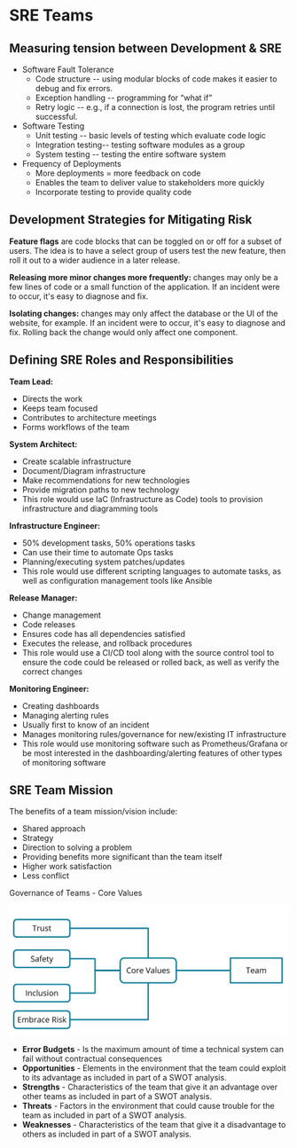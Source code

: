# SRE Teams

## Measuring tension between Development & SRE

* Software Fault Tolerance
    * Code structure -- using modular blocks of code makes it easier to debug and fix errors.
    * Exception handling -- programming for “what if”
    * Retry logic -- e.g., if a connection is lost, the program retries until successful.
* Software Testing
    * Unit testing -- basic levels of testing which evaluate code logic
    * Integration testing-- testing software modules as a group
    * System testing -- testing the entire software system
* Frequency of Deployments
    * More deployments = more feedback on code
    * Enables the team to deliver value to stakeholders more quickly
    * Incorporate testing to provide quality code

## Development Strategies for Mitigating Risk

**Feature flags** are code blocks that can be toggled on or off for a subset of users. The idea is to have a select group of users test the new feature, then roll it out to a wider audience in a later release.

**Releasing more minor changes more frequently:** changes may only be a few lines of code or a small function of the application. If an incident were to occur, it's easy to diagnose and fix.

**Isolating changes:** changes may only affect the database or the UI of the website, for example. If an incident were to occur, it's easy to diagnose and fix. Rolling back the change would only affect one component.

## Defining SRE Roles and Responsibilities

**Team Lead:**

* Directs the work
* Keeps team focused
* Contributes to architecture meetings
* Forms workflows of the team

**System Architect:**

* Create scalable infrastructure
* Document/Diagram infrastructure
* Make recommendations for new technologies
* Provide migration paths to new technology
* This role would use IaC (Infrastructure as Code) tools to provision infrastructure and diagramming tools

**Infrastructure Engineer:**

* 50% development tasks, 50% operations tasks
* Can use their time to automate Ops tasks
* Planning/executing system patches/updates
* This role would use different scripting languages to automate tasks, as well as configuration management tools like Ansible

**Release Manager:**

* Change management
* Code releases
* Ensures code has all dependencies satisfied
* Executes the release, and rollback procedures
* This role would use a CI/CD tool along with the source control tool to ensure the code could be released or rolled back, as well as verify the correct changes

**Monitoring Engineer:**

* Creating dashboards
* Managing alerting rules
* Usually first to know of an incident
* Manages monitoring rules/governance for new/existing IT infrastructure
* This role would use monitoring software such as Prometheus/Grafana or be most interested in the dashboarding/alerting features of other types of monitoring software

## SRE Team Mission

The benefits of a team mission/vision include:

* Shared approach
* Strategy
* Direction to solving a problem
* Providing benefits more significant than the team itself
* Higher work satisfaction
* Less conflict

Governance of Teams - Core Values

![image](img/formation-of-teams.jpg)

* **Error Budgets** - Is the maximum amount of time a technical system can fail without contractual consequences
* **Opportunities** - Elements in the environment that the team could exploit to its advantage as included in part of a SWOT analysis.
* **Strengths** - Characteristics of the team that give it an advantage over other teams as included in part of a SWOT analysis.
* **Threats** - Factors in the environment that could cause trouble for the team as included in part of a SWOT analysis.
* **Weaknesses** - Characteristics of the team that give it a disadvantage to others as included in part of a SWOT analysis.


